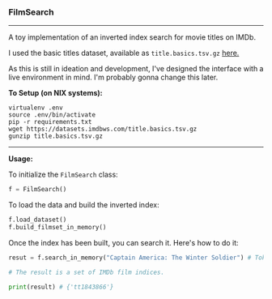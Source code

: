 ### FilmSearch

---

A toy implementation of an inverted index search for movie titles on IMDb.

I used the basic titles dataset, available as `title.basics.tsv.gz` [here.](https://www.imdb.com/interfaces/)

As this is still in ideation and development, I've designed the interface with a live environment in mind. I'm probably gonna change this later.

**To Setup (on NIX systems):**
```shell
virtualenv .env
source .env/bin/activate
pip -r requirements.txt
wget https://datasets.imdbws.com/title.basics.tsv.gz
gunzip title.basics.tsv.gz
```

---

**Usage:**


To initialize the `FilmSearch` class:
```python
f = FilmSearch()
```

To load the data and build the inverted index:
```python
f.load_dataset()
f.build_filmset_in_memory()
```

Once the index has been built, you can search it.
Here's how to do it:
```python
resut = f.search_in_memory("Captain America: The Winter Soldier") # Tokenizes the string, and removes stopwords and punctuation marks.

# The result is a set of IMDb film indices.

print(result) # {'tt1843866'}
```

